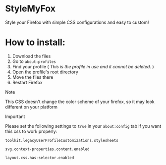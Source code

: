 # StyleMyFox
Style your Firefox with simple CSS configurations and easy to custom!


# How to install:
1. Download the files
3. Go to `about:profiles`
2. Find your profile    ( *This is the profile in use and it cannot be deleted.* )
3. Open the profile's root directory
5. Move the files there
6. Restart Firefox


> [!NOTE]
> This CSS doesn't change the color scheme of your firefox, so it may look different on your platform


> [!IMPORTANT]
> Please set the following settings to `true` in your `about:config` tab if you want this css to work properly:
> 
> `toolkit.legacyUserProfileCustomizations.stylesheets`
> 
> `svg.context-properties.content.enabled`
> 
> `layout.css.has-selector.enabled`
